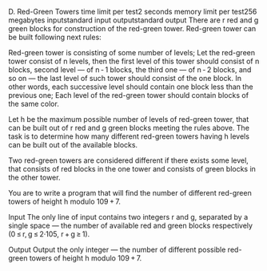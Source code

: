 D. Red-Green Towers
time limit per test2 seconds
memory limit per test256 megabytes
inputstandard input
outputstandard output
There are r red and g green blocks for construction of the red-green tower. Red-green tower can be built following next rules:

Red-green tower is consisting of some number of levels;
Let the red-green tower consist of n levels, then the first level of this tower should consist of n blocks, second level — of n - 1 blocks, the third one — of n - 2 blocks, and so on — the last level of such tower should consist of the one block. In other words, each successive level should contain one block less than the previous one;
Each level of the red-green tower should contain blocks of the same color.

Let h be the maximum possible number of levels of red-green tower, that can be built out of r red and g green blocks meeting the rules above. The task is to determine how many different red-green towers having h levels can be built out of the available blocks.

Two red-green towers are considered different if there exists some level, that consists of red blocks in the one tower and consists of green blocks in the other tower.

You are to write a program that will find the number of different red-green towers of height h modulo 109 + 7.

Input
The only line of input contains two integers r and g, separated by a single space — the number of available red and green blocks respectively (0 ≤ r, g ≤ 2·105, r + g ≥ 1).

Output
Output the only integer — the number of different possible red-green towers of height h modulo 109 + 7.
